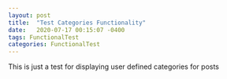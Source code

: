 ```yaml
---
layout: post
title:  "Test Categories Functionality"
date:   2020-07-17 00:15:07 -0400
tags: FunctionalTest
categories: FunctionalTest
---
```


This is just a test for displaying user defined categories for posts